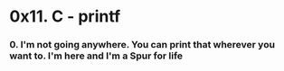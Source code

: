 # 0x11. C - printf

### 0. I'm not going anywhere. You can print that wherever you want to. I'm here and I'm a Spur for life


